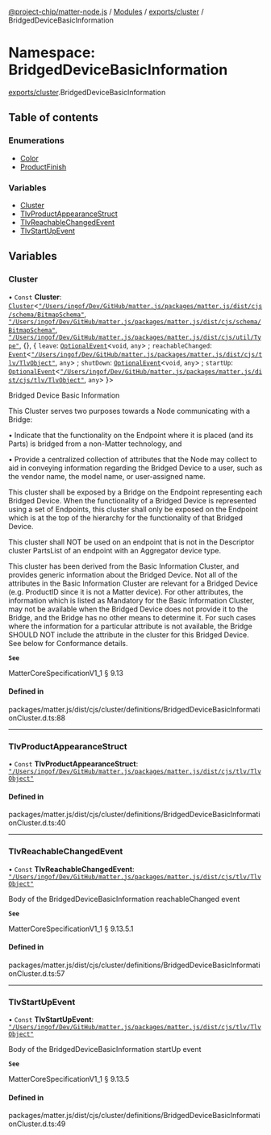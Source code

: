 [@project-chip/matter-node.js](../README.md) / [Modules](../modules.md) / [exports/cluster](exports_cluster.md) / BridgedDeviceBasicInformation

# Namespace: BridgedDeviceBasicInformation

[exports/cluster](exports_cluster.md).BridgedDeviceBasicInformation

## Table of contents

### Enumerations

- [Color](../enums/exports_cluster.BridgedDeviceBasicInformation.Color.md)
- [ProductFinish](../enums/exports_cluster.BridgedDeviceBasicInformation.ProductFinish.md)

### Variables

- [Cluster](exports_cluster.BridgedDeviceBasicInformation.md#cluster)
- [TlvProductAppearanceStruct](exports_cluster.BridgedDeviceBasicInformation.md#tlvproductappearancestruct)
- [TlvReachableChangedEvent](exports_cluster.BridgedDeviceBasicInformation.md#tlvreachablechangedevent)
- [TlvStartUpEvent](exports_cluster.BridgedDeviceBasicInformation.md#tlvstartupevent)

## Variables

### Cluster

• `Const` **Cluster**: [`Cluster`](exports_cluster.md#cluster)<[`"/Users/ingof/Dev/GitHub/matter.js/packages/matter.js/dist/cjs/schema/BitmapSchema"`](export._internal_.__Users_ingof_Dev_GitHub_matter_js_packages_matter_js_dist_cjs_schema_BitmapSchema_.md), [`"/Users/ingof/Dev/GitHub/matter.js/packages/matter.js/dist/cjs/schema/BitmapSchema"`](export._internal_.__Users_ingof_Dev_GitHub_matter_js_packages_matter_js_dist_cjs_schema_BitmapSchema_.md), [`"/Users/ingof/Dev/GitHub/matter.js/packages/matter.js/dist/cjs/util/Type"`](export._internal_.__Users_ingof_Dev_GitHub_matter_js_packages_matter_js_dist_cjs_util_Type_.md), {}, { `leave`: [`OptionalEvent`](exports_cluster.md#optionalevent)<`void`, `any`\> ; `reachableChanged`: [`Event`](exports_cluster.md#event)<[`"/Users/ingof/Dev/GitHub/matter.js/packages/matter.js/dist/cjs/tlv/TlvObject"`](export._internal_.__Users_ingof_Dev_GitHub_matter_js_packages_matter_js_dist_cjs_tlv_TlvObject_.md), `any`\> ; `shutDown`: [`OptionalEvent`](exports_cluster.md#optionalevent)<`void`, `any`\> ; `startUp`: [`OptionalEvent`](exports_cluster.md#optionalevent)<[`"/Users/ingof/Dev/GitHub/matter.js/packages/matter.js/dist/cjs/tlv/TlvObject"`](export._internal_.__Users_ingof_Dev_GitHub_matter_js_packages_matter_js_dist_cjs_tlv_TlvObject_.md), `any`\>  }\>

Bridged Device Basic Information

This Cluster serves two purposes towards a Node communicating with a Bridge:

  • Indicate that the functionality on the Endpoint where it is placed (and its Parts) is bridged from a
    non-Matter technology, and

  • Provide a centralized collection of attributes that the Node may collect to aid in conveying information
    regarding the Bridged Device to a user, such as the vendor name, the model name, or user-assigned name.

This cluster shall be exposed by a Bridge on the Endpoint representing each Bridged Device. When the
functionality of a Bridged Device is represented using a set of Endpoints, this cluster shall only be exposed on
the Endpoint which is at the top of the hierarchy for the functionality of that Bridged Device.

This cluster shall NOT be used on an endpoint that is not in the Descriptor cluster PartsList of an endpoint
with an Aggregator device type.

This cluster has been derived from the Basic Information Cluster, and provides generic information about the
Bridged Device. Not all of the attributes in the Basic Information Cluster are relevant for a Bridged Device
(e.g. ProductID since it is not a Matter device). For other attributes, the information which is listed as
Mandatory for the Basic Information Cluster, may not be available when the Bridged Device does not provide it to
the Bridge, and the Bridge has no other means to determine it. For such cases where the information for a
particular attribute is not available, the Bridge SHOULD NOT include the attribute in the cluster for this
Bridged Device. See below for Conformance details.

**`See`**

MatterCoreSpecificationV1_1 § 9.13

#### Defined in

packages/matter.js/dist/cjs/cluster/definitions/BridgedDeviceBasicInformationCluster.d.ts:88

___

### TlvProductAppearanceStruct

• `Const` **TlvProductAppearanceStruct**: [`"/Users/ingof/Dev/GitHub/matter.js/packages/matter.js/dist/cjs/tlv/TlvObject"`](export._internal_.__Users_ingof_Dev_GitHub_matter_js_packages_matter_js_dist_cjs_tlv_TlvObject_.md)

#### Defined in

packages/matter.js/dist/cjs/cluster/definitions/BridgedDeviceBasicInformationCluster.d.ts:40

___

### TlvReachableChangedEvent

• `Const` **TlvReachableChangedEvent**: [`"/Users/ingof/Dev/GitHub/matter.js/packages/matter.js/dist/cjs/tlv/TlvObject"`](export._internal_.__Users_ingof_Dev_GitHub_matter_js_packages_matter_js_dist_cjs_tlv_TlvObject_.md)

Body of the BridgedDeviceBasicInformation reachableChanged event

**`See`**

MatterCoreSpecificationV1_1 § 9.13.5.1

#### Defined in

packages/matter.js/dist/cjs/cluster/definitions/BridgedDeviceBasicInformationCluster.d.ts:57

___

### TlvStartUpEvent

• `Const` **TlvStartUpEvent**: [`"/Users/ingof/Dev/GitHub/matter.js/packages/matter.js/dist/cjs/tlv/TlvObject"`](export._internal_.__Users_ingof_Dev_GitHub_matter_js_packages_matter_js_dist_cjs_tlv_TlvObject_.md)

Body of the BridgedDeviceBasicInformation startUp event

**`See`**

MatterCoreSpecificationV1_1 § 9.13.5

#### Defined in

packages/matter.js/dist/cjs/cluster/definitions/BridgedDeviceBasicInformationCluster.d.ts:49
